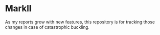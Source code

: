 # MarkII
As my reports grow with new features, this repository is for tracking those changes in case of catastrophic buckling.
